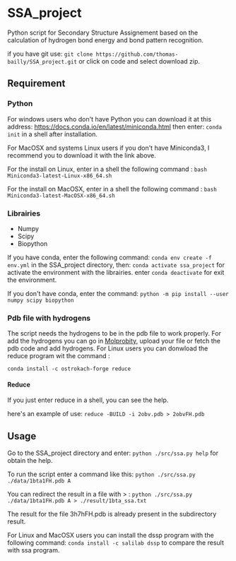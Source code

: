# SSA_project
Python script for Secondary Structure Assignement based on the calculation of hydrogen bond energy and bond pattern recognition.

if you have git use: `git clone https://github.com/thomas-bailly/SSA_project.git` or click on code and select download zip.
## Requirement
### Python
For windows users who don't have Python you can download it at this address: https://docs.conda.io/en/latest/miniconda.html then enter: `conda init` in a shell after installation.

For MacOSX and systems Linux users if you don't have Miniconda3, I recommend you to download it with the link above.

For the install on Linux, enter in a shell the following command : `bash Miniconda3-latest-Linux-x86_64.sh` 

For the install on MacOSX, enter in a shell the following command : `bash Miniconda3-latest-MacOSX-x86_64.sh`
### Librairies
- Numpy
- Scipy
- Biopython

If you have conda, enter the following command: `conda env create -f env.yml` in the SSA_project directory, then: `conda activate ssa_project` for activate the environment with the librairies. enter `conda deactivate` for exit the environment.

If you don't have conda, enter the command: `python -m pip install --user numpy scipy biopython`
### Pdb file with hydrogens
The script needs the hydrogens to be in the pdb file to work properly. For add the hydrogens you can go in [Molprobity](http://molprobity.biochem.duke.edu/), upload your file or fetch the pdb code and add hydrogens. For Linux users you can donwload the reduce program wit the command :

`conda install -c ostrokach-forge reduce`

#### Reduce
If you just enter reduce in a shell, you can see the help.

here's an example of use: `reduce -BUILD -i 2obv.pdb > 2obvFH.pdb`

## Usage

Go to the SSA_project directory and enter: `python ./src/ssa.py help` for obtain the help. 

To run the script enter a command like this: `python ./src/ssa.py ./data/1bta1FH.pdb A`

You can redirect the result in a file with > : `python ./src/ssa.py ./data/1bta1FH.pdb A > ./result/1bta_ssa.txt`

The result for the file 3h7hFH.pdb is already present in the subdirectory result.

For Linux and MacOSX users you can install the dssp program with the following command: `conda install -c salilab dssp` to compare the result with ssa program.
